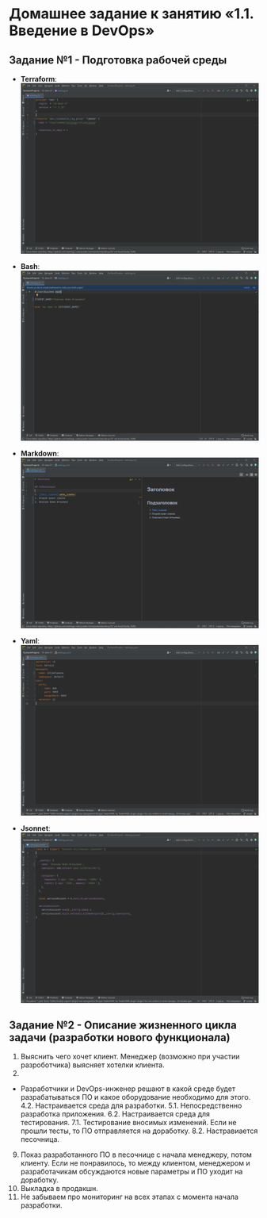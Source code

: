 # Домашнее задание к занятию «1.1. Введение в DevOps»

## Задание №1 - Подготовка рабочей среды

- **Terraform**: ![Терраформ](terraform.png)

- **Bash**: ![bahs](bash.png)

- **Markdown**: ![markdown](markdown.png)

- **Yaml**: ![Yaml](yaml.png)

- **Jsonnet**: ![Jsonnet](jsonnet.png)

## Задание №2 - Описание жизненного цикла задачи (разработки нового функционала)

1. Выяснить чего хочет клиент. Менеджер (возможно при участии разроботчика) выясняет хотелки клиента.
2. 
 * Разработчики и DevOps-инженер решают в какой среде будет разрабатываться ПО и какое оборудование необходимо для этого. 
4.2. Настраивается среда для разработки.
5.1. Непосредственно разработка приложения.
6.2. Настраивается среда для тестирования.
7.1. Тестирование вносимых изменений. Если не прошли тесты, то ПО отправляется на доработку.
8.2. Настравиается песочница.
9. Показ разработанного ПО в песочнице с начала менеджеру, потом клиенту. Если не понравилось, то между клиентом, менеджером и разработачикам обсуждаются новые параметры и ПО уходит на доработку.
10. Выкладка в продакшн.
11. Не забываем про мониторинг на всех этапах с момента начала разработки.
